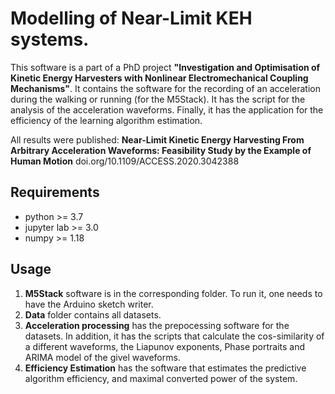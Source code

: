 # Modelling of Near-Limit KEH systems. 

This software is a part of a PhD project **"Investigation and Optimisation of Kinetic Energy Harvesters with Nonlinear Electromechanical Coupling Mechanisms"**. It contains the software for the recording of an acceleration during the walking or running (for the M5Stack). It has the script for the analysis of the acceleration waveforms. Finally, it has the application for the efficiency of the learning algorithm estimation.  

All results were published:
**Near-Limit Kinetic Energy Harvesting From Arbitrary Acceleration Waveforms: Feasibility Study by the Example of Human Motion**
doi.org/10.1109/ACCESS.2020.3042388

## Requirements

* python >= 3.7
* jupyter lab >= 3.0
* numpy >= 1.18

## Usage

1. **M5Stack** software is in the corresponding folder. To run it, one needs to have the Arduino sketch writer. 
2. **Data** folder contains all datasets. 
3. **Acceleration processing** has the prepocessing software for the datasets. In addition, it has the scripts that calculate the cos-similarity of a different waveforms, the Liapunov exponents, Phase portraits and ARIMA model of the givel waveforms. 
4. **Efficiency Estimation** has the software that estimates the predictive algorithm efficiency, and maximal converted power of the system.   
